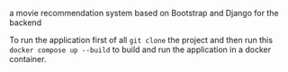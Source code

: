 a movie recommendation system based on Bootstrap and Django for the backend

To run the application first of all `git clone` the project and then run this `docker compose up --build` to build and run the application in a docker container.
